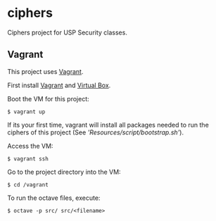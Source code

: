 ciphers
=======

Ciphers project for USP Security classes.

Vagrant
-------

This project uses [Vagrant][vagrant_url]. 

First install [Vagrant][vagrant_url] and [Virtual Box][virtual_box_url].

Boot the VM for this project:

	$ vagrant up

If its your first time, vagrant will install all packages needed to 
run the ciphers of this project (See *'Resources/script/bootstrap.sh'*).

Access the VM:
	
	$ vagrant ssh

Go to the project directory into the VM:

	$ cd /vagrant

To run the octave files, execute:

	$ octave -p src/ src/<filename>


[vagrant_url]: http://www.vagrantup.com
[virtual_box_url]: https://www.virtualbox.org